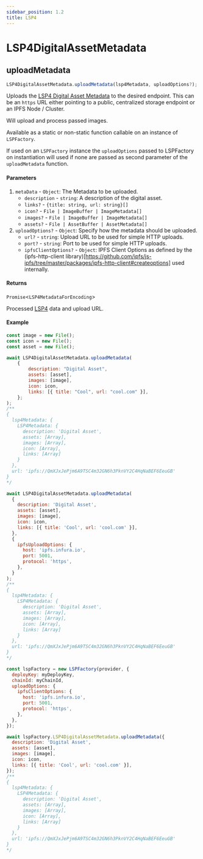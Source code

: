 ```yaml
---
sidebar_position: 1.2
title: LSP4
---
```


# LSP4DigitalAssetMetadata

## uploadMetadata

```js
LSP4DigitalAssetMetadata.uploadMetadata(lsp4Metadata, uploadOptions?);
```

Uploads the [LSP4 Digital Asset Metadata](https://github.com/lukso-network/LIPs/blob/main/LSPs/LSP-4-DigitalAsset-Metadata.md) to the desired endpoint. This can be an `https` URL either pointing to
a public, centralized storage endpoint or an IPFS Node / Cluster.

Will upload and process passed images.

Available as a static or non-static function callable on an instance of `LSPFactory`.

If used on an `LSPFactory` instance the `uploadOptions` passed to LSPFactory on instantiation will used if none are passed as second parameter of the `uploadMetadata` function.

#### Parameters

1. `metaData` - `Object`: The Metadata to be uploaded.
   - `description` - `string`: A description of the digital asset.
   - `links?` - `{title: string, url: string}[]`
   - `icon?` - `File | ImageBuffer | ImageMetadata[]`
   - `images?` - `File | ImageBuffer | ImageMetadata[]`
   - `assets?` - `File | AssetBuffer | AssetMetadata[]`
2. `uploadOptions?` - `Object`: Specify how the metadata should be uploaded.
   - `url?` - `string`: Upload URL to be used for simple HTTP uploads.
   - `port?` - `string`: Port to be used for simple HTTP uploads.
   - `ipfsClientOptions?` - `Object`: IPFS Client Options as defined by the (ipfs-http-client library)[https://github.com/ipfs/js-ipfs/tree/master/packages/ipfs-http-client#createoptions] used internally.

#### Returns

`Promise`<`LSP4MetadataForEncoding`\>

Processed [LSP4](https://github.com/lukso-network/LIPs/blob/main/LSPs/LSP-4-DigitalAsset-Metadata.md) data and upload URL.

#### Example

```javascript title="Uploading LSP4Metadata"
const image = new File();
const icon = new File();
const asset = new File();

await LSP4DigitalAssetMetadata.uploadMetadata(
    {
        description: "Digital Asset",
        assets: [asset],
        images: [image],
        icon: icon,
        links: [{ title: "Cool", url: "cool.com" }],
    };
);
/**
{
  lsp4Metadata: {
    LSP4Metadata: {
      description: 'Digital Asset',
      assets: [Array],
      images: [Array],
      icon: [Array],
      links: [Array]
    }
  },
  url: 'ipfs://QmXJxJePjm6A9TSC4m32GN6h3PknVY2C4HqNaBEF6EeuGB'
}
*/
```

```javascript title="Uploading LSP4Metadata using custom uploadOptions"
await LSP4DigitalAssetMetadata.uploadMetadata(
  {
    description: 'Digital Asset',
    assets: [asset],
    images: [image],
    icon: icon,
    links: [{ title: 'Cool', url: 'cool.com' }],
  },
  {
    ipfsUploadOptions: {
      host: 'ipfs.infura.io',
      port: 5001,
      protocol: 'https',
    },
  }
);
/**
{
  lsp4Metadata: {
    LSP4Metadata: {
      description: 'Digital Asset',
      assets: [Array],
      images: [Array],
      icon: [Array],
      links: [Array]
    }
  },
  url: 'ipfs://QmXJxJePjm6A9TSC4m32GN6h3PknVY2C4HqNaBEF6EeuGB'
}
*/
```

```javascript title="Uploading LSP4Metadata using uploadOptions passed when instantiating LSPFactory"
const lspFactory = new LSPFactory(provider, {
  deployKey: myDeployKey,
  chainId: myChainId,
  uploadOptions: {
    ipfsClientOptions: {
      host: 'ipfs.infura.io',
      port: 5001,
      protocol: 'https',
    },
  },
});

await lspFactory.LSP4DigitalAssetMetadata.uploadMetadata({
  description: 'Digital Asset',
  assets: [asset],
  images: [image],
  icon: icon,
  links: [{ title: 'Cool', url: 'cool.com' }],
});
/**
{
  lsp4Metadata: {
    LSP4Metadata: {
      description: 'Digital Asset',
      assets: [Array],
      images: [Array],
      icon: [Array],
      links: [Array]
    }
  },
  url: 'ipfs://QmXJxJePjm6A9TSC4m32GN6h3PknVY2C4HqNaBEF6EeuGB'
}
*/
```
